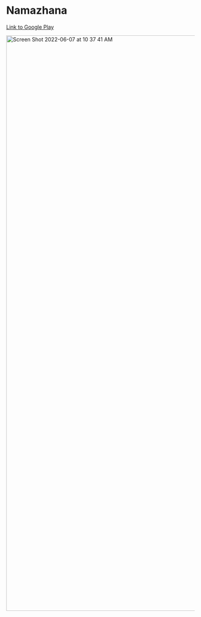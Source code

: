 # Namazhana

[Link to Google Play](https://play.google.com/store/apps/details?id=kz.adamant.cooking_recipes)


<img width="1537" alt="Screen Shot 2022-06-07 at 10 37 41 AM" src="https://user-images.githubusercontent.com/45367359/172297210-0b5739d0-f310-4521-98ef-3bab35012a05.png">
